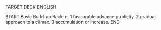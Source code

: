 TARGET DECK
ENGLISH

START
Basic
Build-up
Back: n. 1 favourable advance publicity. 2 gradual approach to a climax. 3 accumulation or increase.
END
